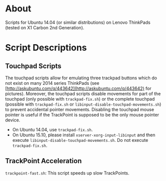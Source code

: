 # About

Scripts for Ubuntu 14.04 (or similar distributions) on Lenovo ThinkPads (tested
on X1 Carbon 2nd Generation).

# Script Descriptions

## Touchpad Scripts

The touchpad scripts allow for emulating three trackpad buttons which do not
exist on many 2014 series ThinkPads (see
[http://askubuntu.com/q/443642](http://askubuntu.com/q/443642) for pictures).
Moreover, the touchpad scripts disable movements for part of the touchpad (only
possible with `trackpad-fix.sh`) or the complete touchpad (possible with
`trackpad-fix.sh` or `libinput-disable-touchpad-movements.sh`) to prevent
accidental pointer movements. Disabling the touchpad mouse pointer is useful if
the TrackPoint is supposed to be the only mouse pointer device.

- On Ubuntu 14.04, use `trackpad-fix.sh`.
- On Ubuntu 15.10, please install `xserver-xorg-input-libinput` and then
execute `libinput-disable-touchpad-movements.sh`. Do not execute
`trackpad-fix.sh`.

## TrackPoint Acceleration

`trackpoint-fast.sh`: This script speeds up slow TrackPoints.

